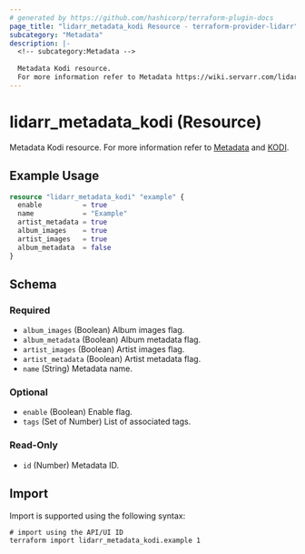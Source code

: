 ```yaml
---
# generated by https://github.com/hashicorp/terraform-plugin-docs
page_title: "lidarr_metadata_kodi Resource - terraform-provider-lidarr"
subcategory: "Metadata"
description: |-
  <!-- subcategory:Metadata -->
  
  Metadata Kodi resource.
  For more information refer to Metadata https://wiki.servarr.com/lidarr/settings#metadata and KODI https://wiki.servarr.com/lidarr/supported#xbmcmetadata.
---
```


# lidarr_metadata_kodi (Resource)

<!-- subcategory:Metadata -->
Metadata Kodi resource.
For more information refer to [Metadata](https://wiki.servarr.com/lidarr/settings#metadata) and [KODI](https://wiki.servarr.com/lidarr/supported#xbmcmetadata).

## Example Usage

```terraform
resource "lidarr_metadata_kodi" "example" {
  enable          = true
  name            = "Example"
  artist_metadata = true
  album_images    = true
  artist_images   = true
  album_metadata  = false
}
```

<!-- schema generated by tfplugindocs -->
## Schema

### Required

- `album_images` (Boolean) Album images flag.
- `album_metadata` (Boolean) Album metadata flag.
- `artist_images` (Boolean) Artist images flag.
- `artist_metadata` (Boolean) Artist metadata flag.
- `name` (String) Metadata name.

### Optional

- `enable` (Boolean) Enable flag.
- `tags` (Set of Number) List of associated tags.

### Read-Only

- `id` (Number) Metadata ID.

## Import

Import is supported using the following syntax:

```shell
# import using the API/UI ID
terraform import lidarr_metadata_kodi.example 1
```
